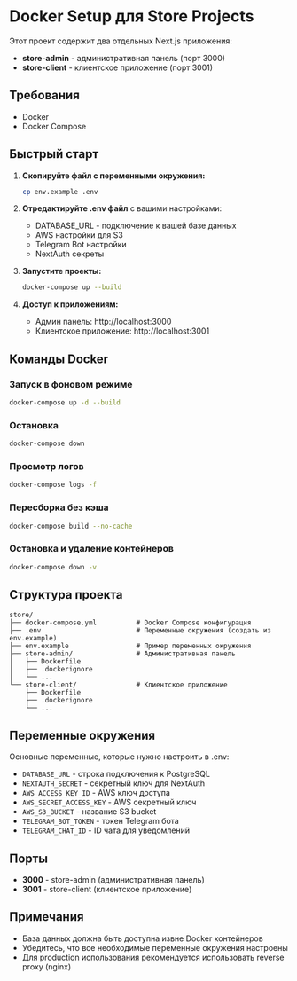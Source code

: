 # Docker Setup для Store Projects

Этот проект содержит два отдельных Next.js приложения:
- **store-admin** - административная панель (порт 3000)
- **store-client** - клиентское приложение (порт 3001)

## Требования

- Docker
- Docker Compose

## Быстрый старт

1. **Скопируйте файл с переменными окружения:**
   ```bash
   cp env.example .env
   ```

2. **Отредактируйте .env файл** с вашими настройками:
   - DATABASE_URL - подключение к вашей базе данных
   - AWS настройки для S3
   - Telegram Bot настройки
   - NextAuth секреты

3. **Запустите проекты:**
   ```bash
   docker-compose up --build
   ```

4. **Доступ к приложениям:**
   - Админ панель: http://localhost:3000
   - Клиентское приложение: http://localhost:3001

## Команды Docker

### Запуск в фоновом режиме
```bash
docker-compose up -d --build
```

### Остановка
```bash
docker-compose down
```

### Просмотр логов
```bash
docker-compose logs -f
```

### Пересборка без кэша
```bash
docker-compose build --no-cache
```

### Остановка и удаление контейнеров
```bash
docker-compose down -v
```

## Структура проекта

```
store/
├── docker-compose.yml          # Docker Compose конфигурация
├── .env                        # Переменные окружения (создать из env.example)
├── env.example                 # Пример переменных окружения
├── store-admin/                # Административная панель
│   ├── Dockerfile
│   ├── .dockerignore
│   └── ...
└── store-client/               # Клиентское приложение
    ├── Dockerfile
    ├── .dockerignore
    └── ...
```

## Переменные окружения

Основные переменные, которые нужно настроить в .env:

- `DATABASE_URL` - строка подключения к PostgreSQL
- `NEXTAUTH_SECRET` - секретный ключ для NextAuth
- `AWS_ACCESS_KEY_ID` - AWS ключ доступа
- `AWS_SECRET_ACCESS_KEY` - AWS секретный ключ
- `AWS_S3_BUCKET` - название S3 bucket
- `TELEGRAM_BOT_TOKEN` - токен Telegram бота
- `TELEGRAM_CHAT_ID` - ID чата для уведомлений

## Порты

- **3000** - store-admin (административная панель)
- **3001** - store-client (клиентское приложение)

## Примечания

- База данных должна быть доступна извне Docker контейнеров
- Убедитесь, что все необходимые переменные окружения настроены
- Для production использования рекомендуется использовать reverse proxy (nginx)
